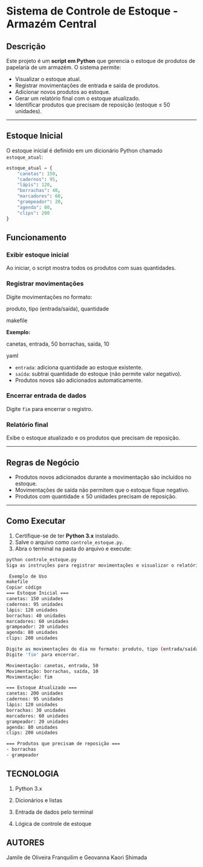 # Sistema de Controle de Estoque - Armazém Central

## Descrição
Este projeto é um **script em Python** que gerencia o estoque de produtos de papelaria de um armazém. O sistema permite:

- Visualizar o estoque atual.
- Registrar movimentações de entrada e saída de produtos.
- Adicionar novos produtos ao estoque.
- Gerar um relatório final com o estoque atualizado.
- Identificar produtos que precisam de reposição (estoque ≤ 50 unidades).

---

## Estoque Inicial
O estoque inicial é definido em um dicionário Python chamado `estoque_atual`:

```python
estoque_atual = {
    "canetas": 150,
    "cadernos": 95,
    "lápis": 120,
    "borrachas": 40,
    "marcadores": 60,
    "grampeador": 20,
    "agenda": 80,
    "clips": 200
}

``` 
## Funcionamento

### Exibir estoque inicial
Ao iniciar, o script mostra todos os produtos com suas quantidades.

### Registrar movimentações
Digite movimentações no formato:

produto, tipo (entrada/saída), quantidade

makefile

**Exemplo:**

canetas, entrada, 50
borrachas, saída, 10

yaml

- `entrada`: adiciona quantidade ao estoque existente.  
- `saída`: subtrai quantidade do estoque (não permite valor negativo).  
- Produtos novos são adicionados automaticamente.

### Encerrar entrada de dados
Digite `fim` para encerrar o registro.

### Relatório final
Exibe o estoque atualizado e os produtos que precisam de reposição.

---

## Regras de Negócio

- Produtos novos adicionados durante a movimentação são incluídos no estoque.  
- Movimentações de saída não permitem que o estoque fique negativo.  
- Produtos com quantidade ≤ 50 unidades precisam de reposição.

---

## Como Executar

1. Certifique-se de ter **Python 3.x** instalado.  
2. Salve o arquivo como `controle_estoque.py`.  
3. Abra o terminal na pasta do arquivo e execute:

```bash
python controle_estoque.py
Siga as instruções para registrar movimentações e visualizar o relatório final.

 Exemplo de Uso
makefile
Copiar código
=== Estoque Inicial ===
canetas: 150 unidades
cadernos: 95 unidades
lápis: 120 unidades
borrachas: 40 unidades
marcadores: 60 unidades
grampeador: 20 unidades
agenda: 80 unidades
clips: 200 unidades

Digite as movimentações do dia no formato: produto, tipo (entrada/saída), quantidade
Digite 'fim' para encerrar.

Movimentação: canetas, entrada, 50
Movimentação: borrachas, saída, 10
Movimentação: fim

=== Estoque Atualizado ===
canetas: 200 unidades
cadernos: 95 unidades
lápis: 120 unidades
borrachas: 30 unidades
marcadores: 60 unidades
grampeador: 20 unidades
agenda: 80 unidades
clips: 200 unidades

=== Produtos que precisam de reposição ===
- borrachas
- grampeador

```
## TECNOLOGIA

1. Python 3.x

2. Dicionários e listas

3. Entrada de dados pelo terminal

4. Lógica de controle de estoque

## AUTORES

Jamile de Oliveira Franquilim e Geovanna Kaori Shimada
